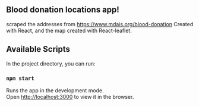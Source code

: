 ## Blood donation locations app!
scraped the addresses from https://www.mdais.org/blood-donation
Created with React, and the map created with React-leaflet.

## Available Scripts

In the project directory, you can run:

### `npm start`

Runs the app in the development mode.\
Open [http://localhost:3000](http://localhost:3000) to view it in the browser.

